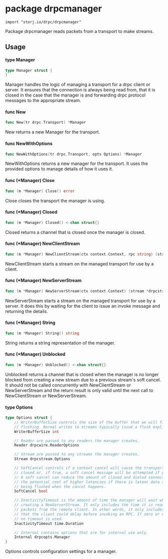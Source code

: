 # package drpcmanager

`import "storj.io/drpc/drpcmanager"`

Package drpcmanager reads packets from a transport to make streams.

## Usage

#### type Manager

```go
type Manager struct {
}
```

Manager handles the logic of managing a transport for a drpc client or server.
It ensures that the connection is always being read from, that it is closed in
the case that the manager is and forwarding drpc protocol messages to the
appropriate stream.

#### func  New

```go
func New(tr drpc.Transport) *Manager
```
New returns a new Manager for the transport.

#### func  NewWithOptions

```go
func NewWithOptions(tr drpc.Transport, opts Options) *Manager
```
NewWithOptions returns a new manager for the transport. It uses the provided
options to manage details of how it uses it.

#### func (*Manager) Close

```go
func (m *Manager) Close() error
```
Close closes the transport the manager is using.

#### func (*Manager) Closed

```go
func (m *Manager) Closed() <-chan struct{}
```
Closed returns a channel that is closed once the manager is closed.

#### func (*Manager) NewClientStream

```go
func (m *Manager) NewClientStream(ctx context.Context, rpc string) (stream *drpcstream.Stream, err error)
```
NewClientStream starts a stream on the managed transport for use by a client.

#### func (*Manager) NewServerStream

```go
func (m *Manager) NewServerStream(ctx context.Context) (stream *drpcstream.Stream, rpc string, err error)
```
NewServerStream starts a stream on the managed transport for use by a server. It
does this by waiting for the client to issue an invoke message and returning the
details.

#### func (*Manager) String

```go
func (m *Manager) String() string
```
String returns a string representation of the manager.

#### func (*Manager) Unblocked

```go
func (m *Manager) Unblocked() <-chan struct{}
```
Unblocked returns a channel that is closed when the manager is no longer blocked
from creating a new stream due to a previous stream's soft cancel. It should not
be called concurrently with NewClientStream or NewServerStream and the return
result is only valid until the next call to NewClientStream or NewServerStream.

#### type Options

```go
type Options struct {
	// WriterBufferSize controls the size of the buffer that we will fill before
	// flushing. Normal writes to streams typically issue a flush explicitly.
	WriterBufferSize int

	// Reader are passed to any readers the manager creates.
	Reader drpcwire.ReaderOptions

	// Stream are passed to any streams the manager creates.
	Stream drpcstream.Options

	// SoftCancel controls if a context cancel will cause the transport to be
	// closed or, if true, a soft cancel message will be attempted if possible.
	// A soft cancel can reduce the amount of closed and dialed connections at
	// the potential cost of higher latencies if there is latent data still
	// being flushed when the cancel happens.
	SoftCancel bool

	// InactivityTimeout is the amount of time the manager will wait when
	// creating a NewServerStream. It only includes the time it is reading
	// packets from the remote client. In other words, it only includes the time
	// that the client could delay before invoking an RPC. If zero or negative,
	// no timeout is used.
	InactivityTimeout time.Duration

	// Internal contains options that are for internal use only.
	Internal drpcopts.Manager
}
```

Options controls configuration settings for a manager.
